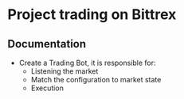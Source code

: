 # Project trading on Bittrex

## Documentation

- Create a Trading Bot, it is responsible for:
  - Listening the market
  - Match the configuration to market state
  - Execution



